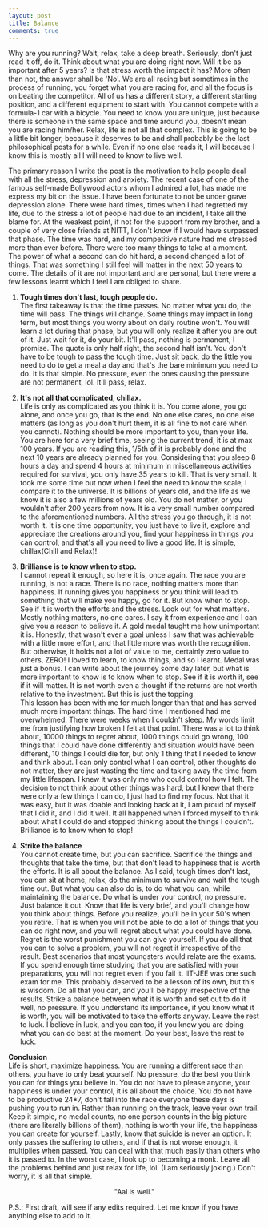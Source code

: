 ```yaml
---
layout: post
title: Balance
comments: true
---
```


Why are you running? Wait, relax, take a deep breath. Seriously, don't just read it off, do it. Think about what you are doing right now. Will it be as important after 5 years? Is that stress worth the impact it has? More often than not, the answer shall be 'No'. We are all racing but sometimes in the process of running, you forget what you are racing for, and all the focus is on beating the competitor. All of us has a different story, a different starting position, and a different equipment to start with. You cannot compete with a formula-1 car with a bicycle. You need to know you are unique, just because there is someone in the same space and time around you, doesn't mean you are racing him/her. Relax, life is not all that complex. This is going to be a little bit longer, because it deserves to be and shall probably be the last philosophical posts for a while. Even if no one else reads it, I will because I know this is mostly all I will need to know to live well.  

The primary reason I write the post is the motivation to help people deal with all the stress, depression and anxiety. The recent case of one of the famous self-made Bollywood actors whom I admired a lot, has made me express my bit on the issue. I have been fortunate to not be under grave depression alone. There were hard times, times when I had regretted my life, due to the stress a lot of people had due to an incident, I take all the blame for. At the weakest point, if not for the support from my brother, and a couple of very close friends at NITT, I don't know if I would have surpassed that phase. The time was hard, and my competitive nature had me stressed more than ever before. There were too many things to take at a moment. The power of what a second can do hit hard, a second changed a lot of things. That was something I still feel will matter in the next 50 years to come. The details of it are not important and are personal, but there were a few lessons learnt which I feel I am obliged to share.  

1. **Tough times don't last, tough people do.**  
The first takeaway is that the time passes. No matter what you do, the time will pass. The things will change. Some things may impact in long term, but most things you worry about on daily routine won't. You will learn a lot during that phase, but you will only realize it after you are out of it. Just wait for it, do your bit. It'll pass, nothing is permanent, I promise. The quote is only half right, the second half isn't. You don't have to be tough to pass the tough time. Just sit back, do the little you need to do to get a meal a day and that's the bare minimum you need to do. It is that simple. No pressure, even the ones causing the pressure are not permanent, lol. It'll pass, relax.  

2. **It's not all that complicated, chillax.**  
Life is only as complicated as you think it is. You come alone, you go alone, and once you go, that is the end. No one else cares, no one else matters (as long as you don't hurt them, it is all fine to not care when you cannot). Nothing should be more important to you, than your life. You are here for a very brief time, seeing the current trend, it is at max 100 years. If you are reading this, 1/5th of it is probably done and the next 10 years are already planned for you. Considering that you sleep 8 hours a day and spend 4 hours at minimum in miscellaneous activities required for survival, you only have 35 years to kill. That is very small. It took me some time but now when I feel the need to know the scale, I compare it to the universe. It is billions of years old, and the life as we know it is also a few millions of years old. You do not matter, or you wouldn't after 200 years from now. It is a very small number compared to the aforementioned numbers. All the stress you go through, it is not worth it. It is one time opportunity, you just have to live it, explore and appreciate the creations around you, find your happiness in things you can control, and that's all you need to live a good life. It is simple, chillax(Chill and Relax)!   

3. **Brilliance is to know when to stop.**  
I cannot repeat it enough, so here it is, once again. The race you are running, is not a race. There is no race, nothing matters more than happiness. If running gives you happiness or you think will lead to something that will make you happy, go for it. But know when to stop. See if it is worth the efforts and the stress. Look out for what matters. Mostly nothing matters, no one cares. I say it from experience and I can give you a reason to believe it. A gold medal taught me how unimportant it is. Honestly, that wasn't ever a goal unless I saw that was achievable with a little more effort, and that little more was worth the recognition. But otherwise, it holds not a lot of value to me, certainly zero value to others, ZERO! I loved to learn, to know things, and so I learnt. Medal was just a bonus. I can write about the journey some day later, but what is more important to know is to know when to stop. See if it is worth it, see if it will matter. It is not worth even a thought if the returns are not worth relative to the investment. But this is just the topping.  
This lesson has been with me for much longer than that and has served much more important things. The hard time I mentioned had me overwhelmed. There were weeks when I couldn't sleep. My words limit me from justifying how broken I felt at that point. There was a lot to think about, 10000 things to regret about, 1000 things could go wrong, 100 things that I could have done differently and situation would have been different, 10 things I could die for, but only 1 thing that I needed to know and think about. I can only control what I can control, other thoughts do not matter, they are just wasting the time and taking away the time from my little lifespan. I knew it was only me who could control how I felt. The decision to not think about other things was hard, but I knew that there were only a few things I can do, I just had to find my focus. Not that it was easy, but it was doable and looking back at it, I am proud of myself that I did it, and I did it well. It all happened when I forced myself to think about what I could do and stopped thinking about the things I couldn't. Brilliance is to know when to stop!  

4. **Strike the balance**  
You cannot create time, but you can sacrifice. Sacrifice the things and thoughts that take the time, but that don't lead to happiness that is worth the efforts. It is all about the balance. As I said, tough times don't last, you can sit at home, relax, do the minimum to survive and wait the tough time out. But what you can also do is, to do what you can, while maintaining the balance. Do what is under your control, no pressure. Just balance it out. Know that life is very brief, and you'll change how you think about things. Before you realize, you'll be in your 50's when you retire. That is when you will not be able to do a lot of things that you can do right now, and you will regret about what you could have done. Regret is the worst punishment you can give yourself. If you do all that you can to solve a problem, you will not regret it irrespective of the result. Best scenarios that most youngsters would relate are the exams. If you spend enough time studying that you are satisfied with your preparations, you will not regret even if you fail it. IIT-JEE was one such exam for me. This probably deserved to be a lesson of its own, but this is wisdom. Do all that you can, and you'll be happy irrespective of the results. Strike a balance between what it is worth and set out to do it well, no pressure. If you understand its importance, if you know what it is worth, you will be motivated to take the efforts anyway. Leave the rest to luck. I believe in luck, and you can too, if you know you are doing what you can do best at the moment. Do your best, leave the rest to luck.  

**Conclusion**  
Life is short, maximize happiness. You are running a different race than others, you have to only beat yourself. No pressure, do the best you think you can for things you believe in. You do not have to please anyone, your happiness is under your control, it is all about the choice. You do not have to be productive 24*7, don't fall into the race everyone these days is pushing you to run in. Rather than running on the track, leave your own trail. Keep it simple, no medal counts, no one person counts in the big picture (there are literally billions of them), nothing is worth your life, the happiness you can create for yourself. Lastly, know that suicide is never an option. It only passes the suffering to others, and if that is not worse enough, it multiplies when passed. You can deal with that much easily than others who it is passed to. In the worst case, I look up to becoming a monk. Leave all the problems behind and just relax for life, lol. (I am seriously joking.) Don't worry, it is all that simple.  

<div align="center"> "Aal is well." </div> 

P.S.: First draft, will see if any edits required. Let me know if you have anything else to add to it.